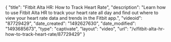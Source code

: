 {
    "title": "Fitbit Alta HR: How to Track Heart Rate",
    "description": "Learn how to use Fitbit Alta HR to track your heart rate all day and find out where to view your heart rate data and trends in the Fitbit app.",
    "videoid": "87729429",
    "date_created": "1492627630",
    "date_modified": "1493685673",
    "type": "captivate",
    "layout": "video",
    "url": "\/v\/fitbit-alta-hr-how-to-track-heart-rate\/87729429"
}